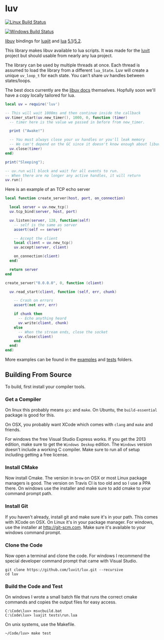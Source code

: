 luv
===

[![Linux Build Status](https://travis-ci.org/luvit/luv.svg?branch=master)](https://travis-ci.org/luvit/luv)

[![Windows Build Status](https://ci.appveyor.com/api/projects/status/github/luvit/luv?branch=master&svg=true)](https://ci.appveyor.com/project/creationix/luv)

[libuv](https://github.com/joyent/libuv) bindings for [luajit](http://luajit.org/) and [lua](http://www.lua.org/) [5.1](http://www.lua.org/manual/5.1/manual.html)/[5.2](http://www.lua.org/manual/5.2/manual.html).

This library makes libuv available to lua scripts.  It was made for the [luvit](http://luvit.io/) project but should usable from nearly any lua project.

The library can be used by multiple threads at once.  Each thread is assumed to load the library from a different `lua_State`.  Luv will create a unique `uv_loop_t` for each state.  You can't share uv handles between states/loops.

The best docs currently are the [libuv docs](http://docs.libuv.org/) themselves.  Hopfully soon we'll have a copy locally tailored for lua.

```lua
local uv = require('luv')

-- This will wait 1000ms and then continue inside the callback
uv.timer_start(uv.new_timer(), 1000, 0, function (timer)
  -- timer here is the value we passed in before from new_timer.

  print ("Awake!")

  -- You must always close your uv handles or you'll leak memory
  -- We can't depend on the GC since it doesn't know enough about libuv.
  uv.close(timer)
end)

print("Sleeping");

-- uv.run will block and wait for all events to run.
-- When there are no longer any active handles, it will return
uv.run()
```


Here is an example of an TCP echo server
```lua
local function create_server(host, port, on_connection)

  local server = uv.new_tcp()
  uv.tcp_bind(server, host, port)

  uv.listen(server, 128, function(self)
    -- self is the same as server
    assert(self == server)

    -- Accept the client
    local client = uv.new_tcp()
    uv.accept(server, client)

    on_connection(client)
  end)

  return server
end

create_server("0.0.0.0", 0, function (client)

  uv.read_start(client, function (self, err, chunk)

    -- Crash on errors
    assert(not err, err)

    if chunk then
      -- Echo anything heard
      uv.write(client, chunk)
    else
      -- When the stream ends, close the socket
      uv.close(client)
    end
  end)
end)
```

More examples can be found in the [examples](examples) and [tests](tests) folders.

## Building From Source

To build, first install your compiler tools.

### Get a Compiler

On linux this probably means `gcc` and `make`.  On Ubuntu, the `build-essential`
package is good for this.

On OSX, you probably want XCode which comes with `clang` and `make` and friends.

For windows the free Visual Studio Express works.  If you get the 2013 edition,
make sure to get the `Windows Deskop` edition.  The `Windows` version doesn't
include a working C compiler.  Make sure to run all of setup including getting a
free license.

### Install CMake

Now install Cmake.  The version in `brew` on OSX or most Linux package managers
is good.  The version on Travis CI is too old and so I use a PPA there.  On
windows use the installer and make sure to add cmake to your command prompt
path.

### Install Git

If you haven't already, install git and make sure it's in your path.  This comes
with XCode on OSX.  On Linux it's in your package manager.  For windows, use the
installer at <http://git-scm.com>.  Make sure it's available to your windows
command prompt.

### Clone the Code

Now open a terminal and clone the code.  For windows I recommend the special
developer command prompt that came with Visual Studio.

```
git clone https://github.com/luvit/luv.git --recursive
cd luv
```

### Build the Code and Test

On windows I wrote a small batch file that runs the correct cmake commands and
copies the output files for easy access.

```
C:\Code\luv> msvcbuild.bat
C:\Code\luv> luajit tests\run.lua
```

On unix systems, use the Makefile.

```
~/Code/luv> make test
```
